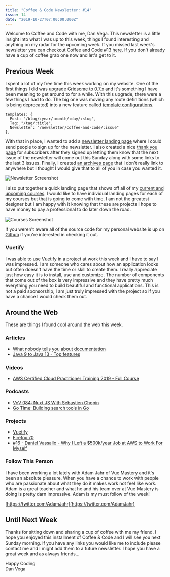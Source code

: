 ```yaml
---
title: "Coffee & Code Newsletter: #14"
issue: 14
date: "2019-10-27T07:00:00.000Z"
---
```


Welcome to Coffee and Code with me, Dan Vega. This newsletter is a little insight into what I was up to this week, things I found interesting and anything on my radar for the upcoming week. If you missed last week's newsletter you can checkout Coffee and Code #13 [here](https://www.danvega.dev/newsletter/coffee-and-code/13). If you don't already have a cup of coffee grab one now and let's get to it.

## Previous Week

I spent a lot of my free time this week working on my website. One of the first things I did was upgrade [Gridsome to 0.7.x](https://gridsome.org/blog/2019/09/17/gridsome-v07/) and it's something I have been meaning to get around to for a while. With this upgrade, there were a few things I had to do. The big one was moving any route definitions (which is being deprecated) into a new feature called [template configurations](https://gridsome.org/blog/2019/09/17/gridsome-v07/#new-template-configuration).

    templates: {
      Post: "/blog/:year/:month/:day/:slug",
      Tag: "/tag/:title",
      Newsletter: "/newsletter/coffee-and-code/:issue"
    },

With that in place, I wanted to add a [newsletter landing page](https://www.danvega.dev/newsletter) where I could send people to sign up for the newsletter. I also created a nice [thank you page](https://www.danvega.dev/newsletter/thank-you/) for subscribers after they signed up letting them know that the next issue of the newsletter will come out this Sunday along with some links to the last 3 issues. Finally, I created [an archives page](https://www.danvega.dev/newsletter/archives/) that I don't really link to anywhere but I thought I would give that to all of you in case you wanted it.

![Newsletter Screenshot](/images/newsletter/2019/10/27/newsletter.png)

I also put together a quick landing page that shows off all of my [current and upcoming courses](https://www.danvega.dev/courses). I would like to have individual landing pages for each of my courses but that is going to come with time. I am not the greatest designer but I am happy with it knowing that these are projects I hope to have money to pay a professional to do later down the road.

![Courses Screenshot](/images/newsletter/2019/10/27/courses.png)

If you weren't aware all of the source code for my personal website is up on [Github](https://github.com/danvega/danvega-dev) if you're interested in checking it out.

### Vuetify

I was able to use [Vuetify](https://vuetifyjs.com/en/) in a project at work this week and I have to say I was impressed. I am someone who cares about how an application looks but often doesn't have the time or skill to create them. I really appreciate just how easy it is to install, use and customize. The number of components that come out of the box is very impressive and they have pretty much everything you need to build beautiful and functional applications. This is not a paid sponsorship, I am just truly impressed with the project so if you have a chance I would check them out.

## Around the Web

These are things I found cool around the web this week.

### Articles

- [What nobody tells you about documentation](https://www.divio.com/blog/documentation/)
- [Java 9 to Java 13 - Top features](https://dev.to/therajsaxena/java-9-to-java-13-top-features-362l)

### Videos

- [AWS Certified Cloud Practitioner Training 2019 - Full Course](https://www.youtube.com/watch?v=3hLmDS179YE)

### Podcasts

- [VoV 084: Nuxt.JS With Sebastien Chopin](https://devchat.tv/views-on-vue/vov-084-nuxt-js-with-sebastien-chopin/)
- [Go Time: Building search tools in Go](https://changelog.com/gotime/104)

### Projects

- [Vuetify](https://vuetifyjs.com/en/)
- [Firefox 70](https://hacks.mozilla.org/2019/10/firefox-70-a-bountiful-release-for-all/)
- [#16 - Daniel Vassallo - Why I Left a \$500k/year Job at AWS to Work For Myself](https://www.ecpodcast.io/episodes/16-daniel-vassallo-why-i-quit-a-500k-job-at-amazon-to-work-for-myself)

### Follow This Person

I have been working a lot lately with Adam Jahr of Vue Mastery and it's been an absolute pleasure. When you have a chance to work with people who are passionate about what they do it makes work not feel like work. Adam is a great teacher and what he and his team over at Vue Mastery is doing is pretty darn impressive. Adam is my must follow of the week!

[https://twitter.com/AdamJahr](https://twitter.com/AdamJahr)

## Until Next Week

Thanks for sitting down and sharing a cup of coffee with me my friend. I hope you enjoyed this installment of Coffee & Code and I will see you next Sunday morning. If you have any links you would like me to include please contact me and I might add them to a future newsletter. I hope you have a great week and as always friends...

Happy Coding<br/>
Dan Vega
